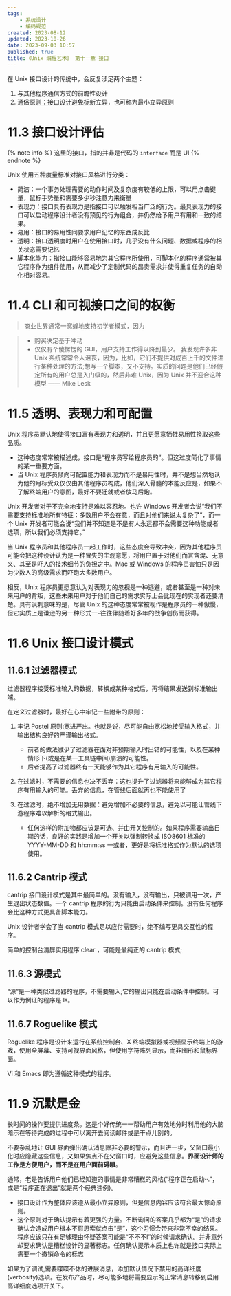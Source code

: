 ```yaml
---
tags:
    - 系统设计
    - 编码规范
created: 2023-08-12
updated: 2023-10-26
date: 2023-09-03 10:57 
published: true
title: 《Unix 编程艺术》 第十一章 接口
---
```


在 Unix 接口设计的传统中，会反复涉足两个主题：

1. 与其他程序通信方式的前瞻性设计
2. [通俗原则：接口设计避免标新立异](/di_1_zhang_zhe_xue/#通俗原则：接口设计避免标新立异)，也可称为最小立异原则

# 11.3 接口设计评估

{% note info %}
这里的接口，指的并非是代码的 `interface` 而是 UI
{% endnote %}

Unix 使用五种度量标准对接口风格进行分类：

- 简洁：一个事务处理需要的动作时间及复杂度有较低的上限，可以用点击键量，鼠标手势量和需要多少秒注意力来衡量
- 表现力：接口具有表现力是指接口可以触发相当广泛的行为。最具表现力的接口可以启动程序设计者没有预见的行为组合，并仍然给予用户有用和一致的结果。
- 易用：接口的易用性同要求用户记忆的东西成反比
- 透明：接口透明度时用户在使用接口时，几乎没有什么问题、数据或程序的相关状态需要记忆
- 脚本化能力：指接口能够容易地为其它程序所使用，可脚本化的程序通常被其它程序作为组件使用，从而减少了定制代码的昂贵需求并使得重复任务的自动化相对容易。

# 11.4 CLI 和可视接口之间的权衡

> 商业世界通常一窝蜂地支持初学者模式，因为

> - 购买决定基于冲动
> - 仅仅有个傻愣愣的 GUI，用户支持工作得以降到最少。
>   我发现许多非 Unix 系统常常令人沮丧，因为，比如，它们不提供对成百上千的文件进行某种处理的方法;想写一个脚本，又不支持。实质的问题是他们已经假定所有的用户总是入门级的，然后非难 Unix，因为 Unix 并不迎合这种模型
>   —— Mike Lesk

# 11.5 透明、表现力和可配置

Unix 程序员默认地使得接口富有表现力和透明，并且更愿意牺牲易用性换取这些品质。

- 这种态度常常被描述成，接口是“程序员写给程序员的”。但这过度简化了事情的某一重要方面。
- 当 Unix 程序员倾向可配置能力和表现力而不是易用性时，并不是想当然地认为他的月标受众仅仅由其他程序员构成，他们深入骨髓的本能反应是，如果不了解终端用户的意图，最好不要迁就或者放马后炮。

Unix 开发者对于不完全地支持是难以容忍地。也许 Windows 开发者会说“我们不需要支持标准地所有特征：多数用户不会在意，而且对他们来说太复杂了”，而一个 Unix 开发者可能会说“我们并不知道是不是有人永远都不会需要这种功能或者选项，所以我们必须支持它。”

当 Unix 程序员和其他程序员一起工作时，这些态度会导致冲突，因为其他程序员可能会把这种设计认为是一种冒失的主观意愿，将用户置于对他们而言含混、无意义、其至是吓人的技术细节的负担之中。Mac 或 Windows 的程序员害怕只是因为少数人的高级需求而吓跑大多数用户。

相反，Unix 程序员更愿意认为对表现力的忽视是一种逃避，或者甚至是一种对未来用户的背叛，这些未来用户对于他们自己的需求实际上会比现在的实现者还要清楚。具有讽刺意味的是，尽管 Unix 的这种态度常常被视作是程序员的一种傲慢，但它实质上是谦逊的另一种形式一-往往伴随着好多年的战争创伤而获得。

# 11.6 Unix 接口设计模式

## 11.6.1 过滤器模式

过滤器程序接受标准输入的数据，转换成某种格式后，再将结果发送到标准输出端。

在定义过滤器时，最好在心中牢记一些附带的原则：

1. 牢记 Postel 原则:宽进严出。也就是说，尽可能自由宽松地接受输入格式，并输出结构良好的严谨输出格式。

   - 前者的做法减少了过滤器在面对非预期输入时出错的可能性，以及在某种情形下(或是在某一工具链中间)崩溃的可能性。
   - 后者提高了过滤器终有一天能够作为其它程序有用输入的可能性。

2. 在过滤时，不需要的信息也决不丢弃：这也提升了过滤器将来能够成为其它程序有用输入的可能。丢弃的信息，在管线后面就再也不能使用了

3. 在过滤时，绝不增加无用数据：避免增加不必要的信息，避免以可能让管线下游程序难以解析的格式输出。
   - 任何这样的附加物都应该是可选、并由开关控制的。如果程序需要输出日期的话，良好的实践是增加一个开关以强制转换成 ISO8601 标准的 YYYY-MM-DD 和 hh:mm:ss 一或者，更好是将标准格式作为默认的选项使用。

## 11.6.2 Cantrip 模式

cantrip 接口设计模式是其中最简单的。没有输入，没有输出，只被调用一次，产生退出状态数值。一个 cantrip 程序的行为只能由启动条件来控制。没有任何程序会比这种方式更具备脚本能力。

Unix 设计者学会了当 cantrip 模式足以应付需要时，绝不编写更具交互性的程序。

简单的控制台清屏实用程序 clear ，可能是最纯正的 cantrip 模式;

## 11.6.3 源模式

“源”是一种类似过滤器的程序，不需要输入;它的输出只能在启动条件中控制。可以作为例证的程序是 ls。

## 11.6.7 Roguelike 模式

Roguelike 程序是设计来运行在系统控制台、X 终端模拟器或视频显示终端上的游戏，使用全屏幕、支持可视界面风格，但使用字符阵列显示，而非图形和鼠标界面。

Vi 和 Emacs 即为遵循这种模式的程序。

# 11.9 沉默是金

长时间的操作要提供进度条。这是个好传统一一帮助用户有效地分时利用他的大脑暗示在等待完成的过程中可以离开去阅读邮件或是干点儿别的。

不要杂乱地让 GUI 界面弹出确认消息除非必要的警示，而且进一步，父窗口最小化时应隐藏这些信息，又如果焦点不在父窗口时，应避免这些信息。**界面设计师的工作是方便用户，而不是在用户面前碍眼**。

通常，老是告诉用户他们已经知道的事情是非常糟糕的风格(“程序<foo>正在启动··.”，或是“程序<foo>正在退出”就是两个经典违例)。

- 接口设计作为整体应该遵从最小立异原则，但是信息内容应该符合最大惊奇原则。
- 这个原则对于确认提示有着更强的力量。不断询问的答案几乎都为“是”的请求确认会造成用户根本不假思索就点击“是”，这个习惯会带来非常不幸的结果。程序应该只在有足够理由怀疑答案可能是“不不不!”的时候请求确认。并非意外却要求确认是糟糕设计的显著标志。任何确认提示本质上也许就是接口实际上需要一个撤销命令的标志

如果为了调试,需要喋喋不休的进展消息，添加默认情况下禁用的高详细度(verbosity)选项。在发布产品时，尽可能多地将需要显示的正常消息转移到启用高详细度选项开关下。
